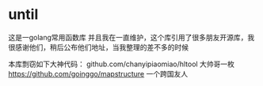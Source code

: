 # until
这是一golang常用函数库
并且我在一直维护，这个库引用了很多朋友开源库，我很感谢他们，稍后公布他们地址，当我整理的差不多的时候


本库剽窃如下大神代码：
github.com/chanyipiaomiao/hltool  大帅哥一枚
https://github.com/goinggo/mapstructure  一个跨国友人
